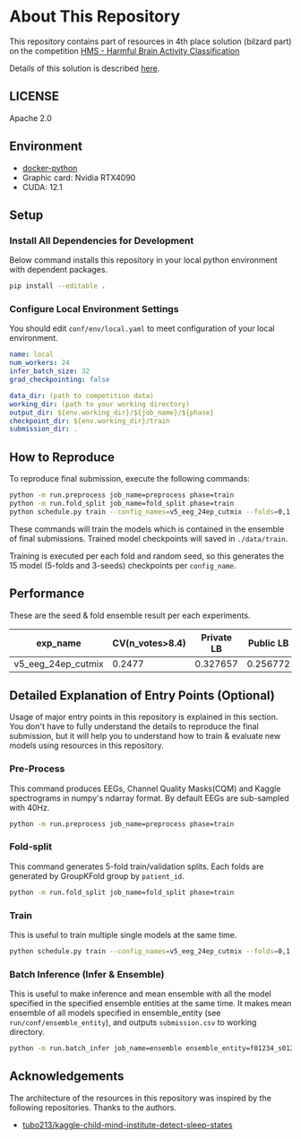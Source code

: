 # About This Repository

This repository contains part of resources in 4th place solution (bilzard part) on the competition [HMS - Harmful Brain Activity Classification](https://www.kaggle.com/competitions/hms-harmful-brain-activity-classification)

Details of this solution is described [here](https://github.com/bilzard/kaggle-hms-public/blob/main/doc/02_solution_bilzard.pdf).

## LICENSE

Apache 2.0

## Environment

- [docker-python](https://github.com/Kaggle/docker-python)
- Graphic card: Nvidia RTX4090
- CUDA: 12.1

## Setup

### Install All Dependencies for Development

Below command installs this repository in your local python environment with dependent packages.

```bash
pip install --editable .
```

### Configure Local Environment Settings

You should edit `conf/env/local.yaml` to meet configuration of your local environment.

```yaml
name: local
num_workers: 24
infer_batch_size: 32
grad_checkpointing: false

data_dir: (path to competition data)
working_dir: (path to your working directory)
output_dir: ${env.working_dir}/${job_name}/${phase}
checkpoint_dir: ${env.working_dir}/train
submission_dir: .
```

## How to Reproduce

To reproduce final submission, execute the following commands:

```bash
python -m run.preprocess job_name=preprocess phase=train
python -m run.fold_split job_name=fold_split phase=train
python schedule.py train --config_names=v5_eeg_24ep_cutmix --folds=0,1,2,3,4 --seeds=0,1,2
```

These commands will train the models which is contained in the ensemble of final submissions. Trained model checkpoints will saved in `./data/train`.

Training is executed per each fold and random seed, so this generates the 15 model (5-folds and 3-seeds) checkpoints per `config_name`.

## Performance

These are the seed & fold ensemble result per each experiments.

|exp_name|CV(n_votes>8.4)|Private LB|Public LB
|--|--|--|--|
|v5_eeg_24ep_cutmix|0.2477|0.327657|0.256772|

## Detailed Explanation of Entry Points (Optional)

Usage of major entry points in this repository is explained in this section. You don't have to fully understand the details to reproduce the final submission, but it will help you to understand how to train & evaluate new models using resources in this repository.

### Pre-Process

This command produces EEGs, Channel Quality Masks(CQM) and Kaggle spectrograms in numpy's ndarray format. By default EEGs are sub-sampled with 40Hz.

```bash
python -m run.preprocess job_name=preprocess phase=train
```

### Fold-split

This command generates 5-fold train/validation splits. Each folds are generated by GroupKFold group by `patient_id`.

```bash
python -m run.fold_split job_name=fold_split phase=train
```

### Train

This is useful to train multiple single models at the same time.

```bash
python schedule.py train --config_names=v5_eeg_24ep_cutmix --folds=0,1,2,3,4 --seeds=0,1,2
```

### Batch Inference (Infer & Ensemble)

This is useful to make inference and mean ensemble with all the model specified in the specified ensemble entities at the same time.
It makes mean ensemble of all models specified in ensemble_entity (see `run/conf/ensemble_entity`), and outputs `submission.csv` to working directory.

```bash
python -m run.batch_infer job_name=ensemble ensemble_entity=f01234_s012 ensemble_entity.name=v5_eeg_24ep_cutmix
```

## Acknowledgements

The architecture of the resources in this repository was inspired by the following repositories. Thanks to the authors.

- [tubo213/kaggle-child-mind-institute-detect-sleep-states](https://github.com/tubo213/kaggle-child-mind-institute-detect-sleep-states)